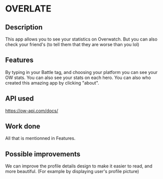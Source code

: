 # OVERLATE

## Description
This app allows you to see your statistics on Overwatch. But you can also check your friend's (to tell them that they are worse than you lol)

## Features
By typing in your Battle tag, and choosing your platform you can see your OW stats.
You can also see your stats on each hero.
You can also who created this amazing app by clicking "about".

## API used
https://ow-api.com/docs/

## Work done
All that is mentionned in Features.

## Possible improvements
We can improve the profile details design to make it easier to read, and more beautiful.
(For example by displaying user's profile picture)
